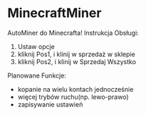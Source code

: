 # MinecraftMiner
AutoMiner do Minecrafta!
Instrukcja Obsługi:
1. Ustaw opcje
2. kliknij Pos1, i klinij w sprzedaż w sklepie
3. kliknij Pos2, i klinij w Sprzedaj Wszystko

Planowane Funkcje:
- kopanie na wielu kontach jednocześnie
- więcej trybów ruchu(np. lewo-prawo)
- zapisywanie ustawień
